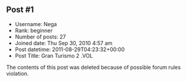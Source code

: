 ## Post #1
- Username: Nega
- Rank: beginner
- Number of posts: 27
- Joined date: Thu Sep 30, 2010 4:57 am
- Post datetime: 2011-08-29T04:23:32+00:00
- Post Title: Gran Turismo 2 .VOL

The contents of this post was deleted because of possible forum rules violation.

